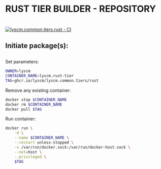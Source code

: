 # RUST TIER BUILDER - REPOSITORY <h1> 

[![lyscm.common.tiers.rust - CI](https://github.com/lyscm/lyscm.common.tiers.rust/actions/workflows/deploy-packages.yml/badge.svg?branch=master)](https://github.com/lyscm/lyscm.common.tiers.rust/actions/workflows/deploy-packages.yml)

## Initiate package(s): <h2> 

Set parameters:

```bash
OWNER=lyscm
CONTAINER_NAME=lyscm.rust-tier
TAG=ghcr.io/lyscm/lyscm.common.tiers/rust
```
Remove any existing container:

```bash
docker stop $CONTAINER_NAME
docker rm $CONTAINER_NAME
docker pull $TAG
```

Run container:

```bash
docker run \
    -d \
    --name $CONTAINER_NAME \
    --restart unless-stopped \
    -v /var/run/docker.sock:/var/run/docker-host.sock \
    --net=host \
    --privileged \
    $TAG
```